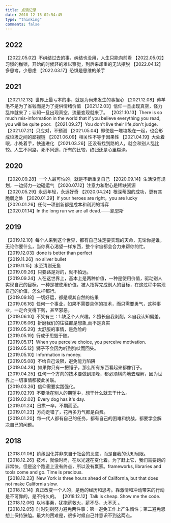 ```yaml
---
title: 点滴记录
date: 2018-12-15 02:54:45
type: "thinking"
comments: false
---
```

## 2022
【2022.05.02】不纠结过去的事，纠结也没用，人生只能向前看
【2022.05.02】习惯的枷锁，开始的时候轻的难以察觉，到后来却重的无法摆脱
【2022.04.12】多思考，少思虑
【2022.03.17】恐惧是思维的杀手

## 2021
【2021.12.13】世界上最亏本的事，就是为尚未发生的事担心
【2021.12.08】薅羊毛不是为了省钱而是为了提供情绪价值
【2021.12.03】信仰一旦出现真空，怪力乱神就来了；认知一旦出现真空，流量变现就来了。
【2021.10.13】There is so much mis-information in the world that if you believe everything you read, you will be quite poor.
【2021.09.27】You don't live their life,don't judge.
【2021.07.21】只应对，不预测
【2021.05.04】即使是一堆垃圾在一起，也会形成垃圾之间的鄙视链
【2021.06.09】相关性不等于因果性
【2021.04.19】大处着眼，小处着手，快速进化
【2021.03.26】还没有找到路的人，就会和别人乱比较。人生不同路，死不同途，所有的比较，终归还是心里糊涂。

## 2020
【2020.09.28】一个人最可怕的，就是不断重复自己
【2020.09.14】生活没有规划，一边努力一边碰运气
【2020.07.12】注意力和耐心是稀缺资源
【2020.05.29】永远年轻，永远好奇
【2020.04.24】根深蒂固的成功，更有其脆弱之处
【2020.01.29】If your heroes are right，you are lucky  
【2020.01.26】任何一项创新都是成本和利润的博弈  
【2020.01.14】In the long run we are all dead.——凯恩斯

## 2019
【2019.12.10】每个人来到这个世界，都有自己注定要实现的天命，无论你是谁，无论你要什么，当你真心渴望一样东西，整个宇宙都会合力来帮你的忙。  
【2019.12.03】done is better than perfect  
【2019.11.26】no silver bullet  
【2019.11.15】水至清则无鱼  
【2019.09.26】只要路是对的，就不怕远。  
【2019.09.24】人在这世界上，基本上是两种价值，一种是使用价值，驱动别人实现自己的目标，一种是被使用价值，被人指挥完成别人的目标，在这过程中实现自己的价值，怎么样都行。  
【2019.09.18】一切好运，都是顺其自然的结果  
【2019.06.16】任何一个事业，如果不需要具体的技术，而只需要勇气，这种事业，一定会变得下贱，甚至邪恶。  
【2019.06.10】不笑有三：1.缺乏个人兴趣。2.擅长自我剥削。3.自我认知偏差。  
【2019.06.06】折磨我们的往往都是想象,而不是真实  
【2019.05.29】太舒服的事情，是危险的  
【2019.05.19】行成于思毁于随。  
【2019.05.17】When you perceive choice, you perceive motivation.  
【2019.05.12】狮子不会因为听到狗吠而回头。  
【2019.05.10】Information is money.  
【2019.05.08】不给自己设限，避免能力陷阱  
【2019.04.28】如果你只有一把锤子，那么所有东西看起来都像钉子。  
【2019.04.25】任何一个方向的技术要做到顶峰，都必须横向地去理解，因为世界上一切事情都彼此关联。  
【2019.03.26】信仰需要实践强化。  
【2019.02.19】不要活在别人的期望中，想干什么就去干什么。  
【2019.02.02】Every dog has it's day.  
【2019.01.24】日拱一卒，不期而至。  
【2019.01.23】方向走错了，花再多力气都是白费。  
【2019.01.20】每一代人都有自己的任务，都有自己的困难和挑战，都要学会解决自己的问题。  

## 2018
【2018.01.06】阶级固化并非来自于社会的恶意，而是自我的认知局限。   
【2018.12.26】技术，就像时尚，在以光速在变化着。为了赶上它，我们需要跑的非常快。但是这个跑道上没有终点，所以没有赢家。frameworks, libraries and tools come and go. Time is precious.  
【2018.12.23】New York is three hours ahead of California, but that does not make California slow.  
【2018.12.14】真正改变一个人的，是他的经历和思考。靠激情和冲动带来的行动是不可靠的，是不持久的。
【2018.12.12】Talk is cheap. Show me the code.  
【2018.12.06】以地事秦，犹抱薪救火，薪不尽，火不灭 ​​​。​  
【2018.12.05】时时刻刻努力避免两件事：第一避免工作上产生惰性；第二避免思想上保持狭隘。最大的困难是，很多时候自己并意识不到这两点。 ​​​​
